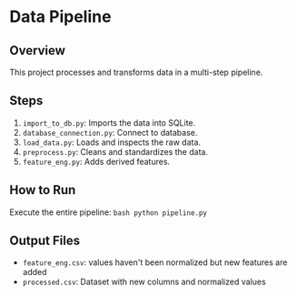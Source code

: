 # Data Pipeline

## Overview
This project processes and transforms data in a multi-step pipeline.

## Steps
1. `import_to_db.py`: Imports the data into SQLite.
2. `database_connection.py`: Connect to database.
3. `load_data.py`: Loads and inspects the raw data.
4. `preprocess.py`: Cleans and standardizes the data.
5. `feature_eng.py`: Adds derived features.

## How to Run
Execute the entire pipeline:
    ```bash
    python pipeline.py
    ```

## Output Files
- `feature_eng.csv`: values haven't been normalized but new features are added
- `processed.csv`: Dataset with new columns and normalized values
